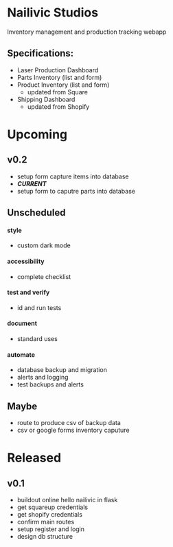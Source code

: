 # Nailivic Studios
Inventory management and production tracking webapp

## Specifications:
- Laser Production Dashboard
- Parts Inventory (list and form)
- Product Inventory (list and form)
    - updated from Square
- Shipping Dashboard
    - updated from Shopify


# Upcoming
## v0.2
- setup form capture items into database
- ***CURRENT***
- setup form to caputre parts into database


## Unscheduled
#### style
- custom dark mode
#### accessibility
- complete checklist
#### test and verify
- id and run tests
#### document
- standard uses
#### automate
- database backup and migration
- alerts and logging
- test backups and alerts

## Maybe
- route to produce csv of backup data
- csv or google forms inventory caputure

# Released
## v0.1
- buildout online hello nailivic in flask
- get squareup credentials
- get shopify credentials
- confirm main routes
- setup register and login
- design db structure